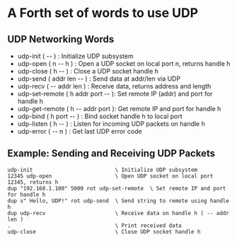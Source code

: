 # A Forth set of words to use UDP

## UDP Networking Words

- udp-init         ( -- )            : Initialize UDP subsystem
- udp-open         ( n -- h )        : Open a UDP socket on local port n, returns handle h
- udp-close        ( h -- )          : Close a UDP socket handle h
- udp-send         ( addr len -- )   : Send data at addr/len via UDP
- udp-recv         ( -- addr len )   : Receive data, returns address and length
- udp-set-remote   ( h addr port -- ): Set remote IP (addr) and port for handle h
- udp-get-remote   ( h -- addr port ): Get remote IP and port for handle h
- udp-bind         ( h port -- )     : Bind socket handle h to local port
- udp-listen       ( h -- )          : Listen for incoming UDP packets on handle h
- udp-error        ( -- n )          : Get last UDP error code

## Example: Sending and Receiving UDP Packets

```
udp-init                          \ Initialize UDP subsystem
12345 udp-open                    \ Open UDP socket on local port 12345, returns h
dup "192.168.1.100" 5000 rot udp-set-remote  \ Set remote IP and port for handle h
dup s" Hello, UDP!" rot udp-send  \ Send string to remote using handle h
dup udp-recv                      \ Receive data on handle h ( -- addr len )
.                                 \ Print received data
udp-close                         \ Close UDP socket handle h
```

